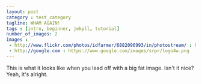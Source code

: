 ```yaml
---
layout: post
category : test_category
tagline: WHAM AGAIN!
tags : [intro, beginner, jekyll, tutorial]
number_of_images: 2
images :
 - http://www.flickr.com/photos/idfarmer/6882096993/in/photostream/ : http://farm8.staticflickr.com/7209/6882096993_633bc9a2c5.jpg
 - http://google.com : https://www.google.com/images/srpr/logo4w.png
---
```


This is what it looks like when you lead off with a big fat image. Isn't it nice?
Yeah, it's alright.

